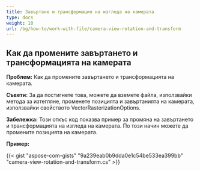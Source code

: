 ```yaml
---
title: Завъртане и трансформация на изгледа на камерата
type: docs
weight: 10
url: /bg/how-to/work-with-file/camera-view-rotation-and-transform
---
```


## **Как да промените завъртането и трансформацията на камерата**

**Проблем:** Как да промените завъртането и трансформацията на камерата.

**Съвети:** За да постигнете това, можете да вземете файла, използвайки метода за изтегляне, променете позицията и завъртанията на камерата, използвайки свойството VectorRasterizationOptions.

**Забележка:** Този откъс код показва пример за промяна на завъртането и трансформацията на изгледа на камерата. По този начин можете да промените позицията на камерата.

**Пример:**

{{< gist "aspose-com-gists" "9a239eab0b9dda0e1c54be533ea399bb" "camera-view-rotation-and-transform.cs" >}}
